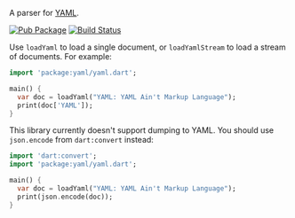 A parser for [YAML](http://www.yaml.org/).

[![Pub Package](https://img.shields.io/pub/v/yaml.svg)](https://pub.dev/packages/yaml)
[![Build Status](https://travis-ci.org/dart-lang/yaml.svg?branch=master)](https://travis-ci.org/dart-lang/yaml)

Use `loadYaml` to load a single document, or `loadYamlStream` to load a
stream of documents. For example:

```dart
import 'package:yaml/yaml.dart';

main() {
  var doc = loadYaml("YAML: YAML Ain't Markup Language");
  print(doc['YAML']);
}
```

This library currently doesn't support dumping to YAML. You should use
`json.encode` from `dart:convert` instead:

```dart
import 'dart:convert';
import 'package:yaml/yaml.dart';

main() {
  var doc = loadYaml("YAML: YAML Ain't Markup Language");
  print(json.encode(doc));
}
```
